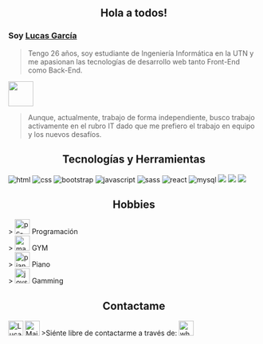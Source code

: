 <h2 align="center">Hola a todos!</h2>

### Soy [Lucas García](https://www.linkedin.com/in/lucas-jorge-garcia/)
> Tengo 26 años, soy estudiante de Ingeniería Informática en la UTN y me apasionan las tecnologías de desarrollo web tanto Front-End como Back-End. 

<img align="center" src="https://cdn-icons-png.flaticon.com/512/9062/9062413.png" width="50px">

> Aunque, actualmente, trabajo de forma independiente, busco trabajo activamente en el rubro IT dado que me prefiero el trabajo en equipo y los nuevos desafíos.

<h2 align="center">Tecnologías y Herramientas</h2>

<img src = "https://img.shields.io/badge/-HTML5-E34F26?style=flat&logo=html5&logoColor=white" alt="html"> <img src = "https://img.shields.io/badge/-CSS3-1572B6?style=flat&logo=css3&logoColor=white" alt="css"> <img src="https://img.shields.io/badge/-Bootstrap-563D7C?style=flat&logo=bootstrap&logoColor=white" alt="bootstrap"> <img src="https://img.shields.io/badge/-JavaScript-eed718?style=flat&logo=javascript&logoColor=ffffff" alt ="javascript"> <img src="https://img.shields.io/badge/-Sass-cc6699?style=flat&logo=sass&logoColor=ffffff" alt="sass"> <img src="https://img.shields.io/badge/-React-000000?style=flat&logo=react&logoColor=00c8ff" alt="react"> <img src="https://img.shields.io/badge/-MySQL-F29111?style=flat&logo=mysql&logoColor=FFFFFF" alt="mysql"> <img src="http://img.shields.io/badge/-Git-F1502F?style=flat&logo=git&logoColor=FFFFFF"> <img src="http://img.shields.io/badge/-Github-000000?style=flat&logo=github&logoColor=FFFFFF"> <img src="http://img.shields.io/badge/-VS%20Code-007ACC?style=flat&logo=visual%20studio%20code&logoColor=white">


<h2 align="center">Hobbies</h2>
> <img src="https://cdn-icons-png.flaticon.com/512/1903/1903496.png" alt="pc-code" width="30px" > Programación </br>
> <img src="https://cdn-icons-png.flaticon.com/512/5963/5963166.png" alt="mancuerna" width="30px"> GYM </br>
> <img src="https://cdn-icons-png.flaticon.com/512/527/527133.png" alt="piano" width="30px"> Piano </br>
> <img src="https://cdn-icons-png.flaticon.com/512/1474/1474229.png" alt="joystick" width="30px"> Gamming </br>


<h2 align="center">Contactame</h2>
>Siénte libre de contactarme a través de: 

<a href="https://www.linkedin.com/in/lucas-jorge-garcia/">
    <img align="left" alt="Lucas García | Linkedin" width="30px" src="https://github.com/TheDudeThatCode/TheDudeThatCode/blob/master/Assets/Linkedin.svg" />
</a>
<a href="mailto:garcialj97@gmail.com">
    <img align="left" alt="Mail To Lucas" width="30px" src="https://github.com/TheDudeThatCode/TheDudeThatCode/blob/master/Assets/Gmail.svg">
</a>
<a href="https://api.whatsapp.com/send?phone=5491127280514&text=Hola%20Lucas!">
    <img src="https://cdn-icons-png.flaticon.com/512/1384/1384055.png" alt="whatsapp" width="30px">
</a>
